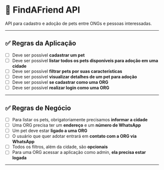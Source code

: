 # 🐶 FindAFriend API

API para cadastro e adoção de pets entre ONGs e pessoas interessadas.

---

## ✅ Regras da Aplicação

- [ ] Deve ser possível **cadastrar um pet**
- [ ] Deve ser possível **listar todos os pets disponíveis para adoção em uma cidade**
- [ ] Deve ser possível **filtrar pets por suas características**
- [ ] Deve ser possível **visualizar detalhes de um pet para adoção**
- [ ] Deve ser possível **se cadastrar como uma ORG**
- [ ] Deve ser possível **realizar login como uma ORG**

---

## ✅ Regras de Negócio

- [ ] Para listar os pets, obrigatoriamente precisamos **informar a cidade**
- [ ] Uma ORG precisa ter um **endereço** e um **número de WhatsApp**
- [ ] Um pet deve estar **ligado a uma ORG**
- [ ] O usuário que quer adotar entrará em **contato com a ORG via WhatsApp**
- [ ] Todos os filtros, além da cidade, são **opcionais**
- [ ] Para uma ORG acessar a aplicação como admin, **ela precisa estar logada**

---
